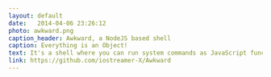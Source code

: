 ```yaml
---
layout: default
date:   2014-04-06 23:26:12
photo: awkward.png
caption_header: Awkward, a NodeJS based shell
caption: Everything is an Object!
text: It's a shell where you can run system commands as JavaScript functions and then chain Array functions over the output. It's pretty cool and got me trending on HackerNews and Github.
link: https://github.com/iostreamer-X/Awkward
---
```

